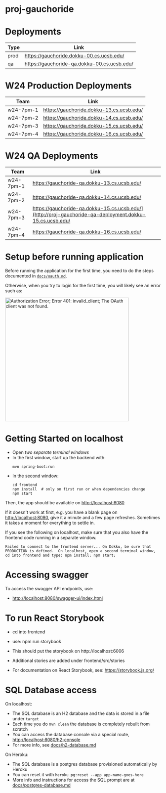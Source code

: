 # proj-gauchoride

# Deployments

| Type | Link       | 
|------|------------|
| prod | <https://gauchoride.dokku-00.cs.ucsb.edu/> | 
| qa | <https://gauchoride-qa.dokku-00.cs.ucsb.edu/>  | 

# W24 Production Deployments


| Team | Link       | 
|------|------------|
| w24-7pm-1 | <https://gauchoride.dokku-13.cs.ucsb.edu/> | 
| w24-7pm-2 | <https://gauchoride.dokku-14.cs.ucsb.edu/>  | 
| w24-7pm-3 | <https://gauchoride.dokku-15.cs.ucsb.edu/>  | 
| w24-7pm-4 | <https://gauchoride.dokku-16.cs.ucsb.edu/>  | 

# W24 QA Deployments


| Team | Link       | 
|------|------------|
| w24-7pm-1 | <https://gauchoride-qa.dokku-13.cs.ucsb.edu/> | 
| w24-7pm-2 | <https://gauchoride-qa.dokku-14.cs.ucsb.edu/>  | 
| w24-7pm-3 | <https://gauchoride-qa.dokku-15.cs.ucsb.edu/](http://proj-gauchoride-qa-deployment.dokku-15.cs.ucsb.edu/>  | 
| w24-7pm-4 | <https://gauchoride-qa.dokku-16.cs.ucsb.edu/>  | 

# Setup before running application

Before running the application for the first time,
you need to do the steps documented in [`docs/oauth.md`](docs/oauth.md).

Otherwise, when you try to login for the first time, you 
will likely see an error such as:

<img src="https://user-images.githubusercontent.com/1119017/149858436-c9baa238-a4f7-4c52-b995-0ed8bee97487.png" alt="Authorization Error; Error 401: invalid_client; The OAuth client was not found." width="400"/>

# Getting Started on localhost

* Open *two separate terminal windows*  
* In the first window, start up the backend with:
  ``` 
  mvn spring-boot:run
  ```
* In the second window:
  ```
  cd frontend
  npm install  # only on first run or when dependencies change
  npm start
  ```

Then, the app should be available on <http://localhost:8080>

If it doesn't work at first, e.g. you have a blank page on  <http://localhost:8080>, give it a minute and a few page refreshes.  Sometimes it takes a moment for everything to settle in.

If you see the following on localhost, make sure that you also have the frontend code running in a separate window.

```
Failed to connect to the frontend server... On Dokku, be sure that PRODUCTION is defined.  On localhost, open a second terminal window, cd into frontend and type: npm install; npm start;
```

# Accessing swagger

To access the swagger API endpoints, use:

* <http://localhost:8080/swagger-ui/index.html>


# To run React Storybook

* cd into frontend
* use: npm run storybook
* This should put the storybook on http://localhost:6006
* Additional stories are added under frontend/src/stories

* For documentation on React Storybook, see: https://storybook.js.org/

# SQL Database access

On localhost:
* The SQL database is an H2 database and the data is stored in a file under `target`
* Each time you do `mvn clean` the database is completely rebuilt from scratch
* You can access the database console via a special route, <http://localhost:8080/h2-console>
* For more info, see [docs/h2-database.md](/docs/h2-database.md)

On Heroku:
* The SQL database is a postgres database provisioned automatically by Heroku
* You can reset it with `heroku pg:reset --app app-name-goes-here`
* More info and instructions for access the SQL prompt are at [docs/postgres-database.md](/docs/postgres-database.md)
